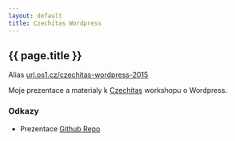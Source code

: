 ```yaml
---
layout: default
title: Czechitas Wordpress
---
```


## {{ page.title }}

Alias [url.os1.cz/czechitas-wordpress-2015](http://url.os1.cz/czechitas-wordpress-2015)

Moje prezentace a materialy k [Czechitas](http://czechitas.cz) workshopu o Wordpress.


### Odkazy

* Prezentace [Github Repo](https://github.com/ondrejsika/czechitas-wordpress-slides)

